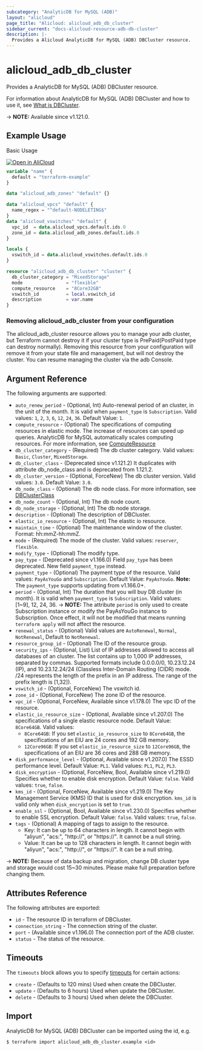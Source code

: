 ```yaml
---
subcategory: "AnalyticDB for MySQL (ADB)"
layout: "alicloud"
page_title: "Alicloud: alicloud_adb_db_cluster"
sidebar_current: "docs-alicloud-resource-adb-db-cluster"
description: |-
  Provides a Alicloud AnalyticDB for MySQL (ADB) DBCluster resource.
---
```


# alicloud_adb_db_cluster

Provides a AnalyticDB for MySQL (ADB) DBCluster resource.

For information about AnalyticDB for MySQL (ADB) DBCluster and how to use it, see [What is DBCluster](https://www.alibabacloud.com/help/en/analyticdb-for-mysql/developer-reference/api-adb-2021-12-01-createdbcluster).

-> **NOTE:** Available since v1.121.0.

## Example Usage

Basic Usage

<div style="display: block;margin-bottom: 40px;"><div class="oics-button" style="float: right;position: absolute;margin-bottom: 10px;">
  <a href="https://api.aliyun.com/api-tools/terraform?resource=alicloud_adb_db_cluster&exampleId=aa431eca-925a-85a6-ebd6-cd03b6e898e4704d8bbd&activeTab=example&spm=docs.r.adb_db_cluster.0.aa431eca92&intl_lang=EN_US" target="_blank">
    <img alt="Open in AliCloud" src="https://img.alicdn.com/imgextra/i1/O1CN01hjjqXv1uYUlY56FyX_!!6000000006049-55-tps-254-36.svg" style="max-height: 44px; max-width: 100%;">
  </a>
</div></div>

```terraform
variable "name" {
  default = "terraform-example"
}

data "alicloud_adb_zones" "default" {}

data "alicloud_vpcs" "default" {
  name_regex = "^default-NODELETING$"
}
data "alicloud_vswitches" "default" {
  vpc_id  = data.alicloud_vpcs.default.ids.0
  zone_id = data.alicloud_adb_zones.default.ids.0
}

locals {
  vswitch_id = data.alicloud_vswitches.default.ids.0
}

resource "alicloud_adb_db_cluster" "cluster" {
  db_cluster_category = "MixedStorage"
  mode                = "flexible"
  compute_resource    = "8Core32GB"
  vswitch_id          = local.vswitch_id
  description         = var.name
}
```

### Removing alicloud_adb_cluster from your configuration

The alicloud_adb_cluster resource allows you to manage your adb cluster, but Terraform cannot destroy it if your cluster type is PrePaid(PostPaid type can destroy normally). Removing this resource from your configuration will remove it from your state file and management, but will not destroy the cluster. You can resume managing the cluster via the adb Console.

## Argument Reference

The following arguments are supported:

* `auto_renew_period` - (Optional, Int) Auto-renewal period of an cluster, in the unit of the month. It is valid when `payment_type` is `Subscription`. Valid values: `1`, `2`, `3`, `6`, `12`, `24`, `36`. Default Value: `1`.
* `compute_resource` - (Optional) The specifications of computing resources in elastic mode. The increase of resources can speed up queries. AnalyticDB for MySQL automatically scales computing resources. For more information, see [ComputeResource](https://www.alibabacloud.com/help/en/analyticdb-for-mysql/developer-reference/api-adb-2019-03-15-describecomputeresource)
* `db_cluster_category` - (Required) The db cluster category. Valid values: `Basic`, `Cluster`, `MixedStorage`.
* `db_cluster_class` - (Deprecated since v1.121.2) It duplicates with attribute db_node_class and is deprecated from 1.121.2.
* `db_cluster_version` - (Optional, ForceNew) The db cluster version. Valid values: `3.0`. Default Value: `3.0`.
* `db_node_class` - (Optional) The db node class. For more information, see [DBClusterClass](https://help.aliyun.com/document_detail/190519.html)
* `db_node_count` - (Optional, Int) The db node count.
* `db_node_storage` - (Optional, Int) The db node storage.
* `description` - (Optional) The description of DBCluster.
* `elastic_io_resource` - (Optional, Int) The elastic io resource.
* `maintain_time` - (Optional) The maintenance window of the cluster. Format: hh:mmZ-hh:mmZ.
* `mode` - (Required) The mode of the cluster. Valid values: `reserver`, `flexible`.
* `modify_type` - (Optional) The modify type.
* `pay_type` - (Deprecated since v1.166.0) Field `pay_type` has been deprecated. New field `payment_type` instead.
* `payment_type` - (Optional) The payment type of the resource. Valid values: `PayAsYouGo` and `Subscription`. Default Value: `PayAsYouGo`. **Note:** The `payment_type` supports updating from v1.166.0+.
* `period` - (Optional, Int) The duration that you will buy DB cluster (in month). It is valid when `payment_type` is `Subscription`. Valid values: [1~9], 12, 24, 36.
-> **NOTE:** The attribute `period` is only used to create Subscription instance or modify the PayAsYouGo instance to Subscription. Once effect, it will not be modified that means running `terraform apply` will not affect the resource.
* `renewal_status` - (Optional) Valid values are `AutoRenewal`, `Normal`, `NotRenewal`, Default to `NotRenewal`.
* `resource_group_id` - (Optional) The ID of the resource group.
* `security_ips` - (Optional, List) List of IP addresses allowed to access all databases of an cluster. The list contains up to 1,000 IP addresses, separated by commas. Supported formats include 0.0.0.0/0, 10.23.12.24 (IP), and 10.23.12.24/24 (Classless Inter-Domain Routing (CIDR) mode. /24 represents the length of the prefix in an IP address. The range of the prefix length is [1,32]).
* `vswitch_id` - (Optional, ForceNew) The vswitch id.
* `zone_id` - (Optional, ForceNew) The zone ID of the resource.
* `vpc_id` - (Optional, ForceNew, Available since v1.178.0) The vpc ID of the resource.
* `elastic_io_resource_size` - (Optional, Available since v1.207.0) The specifications of a single elastic resource node. Default Value: `8Core64GB`. Valid values:
  - `8Core64GB`: If you set `elastic_io_resource_size` to `8Core64GB`, the specifications of an EIU are 24 cores and 192 GB memory.
  - `12Core96GB`: If you set `elastic_io_resource_size` to `12Core96GB`, the specifications of an EIU are 36 cores and 288 GB memory.
* `disk_performance_level` - (Optional, Available since v1.207.0) The ESSD performance level. Default Value: `PL1`. Valid values: `PL1`, `PL2`, `PL3`.
* `disk_encryption` - (Optional, ForceNew, Bool, Available since v1.219.0) Specifies whether to enable disk encryption. Default Value: `false`. Valid values: `true`, `false`.
* `kms_id` - (Optional, ForceNew, Available since v1.219.0) The Key Management Service (KMS) ID that is used for disk encryption. `kms_id` is valid only when `disk_encryption` is set to `true`.
* `enable_ssl` - (Optional, Bool, Available since v1.230.0) Specifies whether to enable SSL encryption. Default Value: `false`. Valid values: `true`, `false`.
* `tags` - (Optional) A mapping of tags to assign to the resource.
  - Key: It can be up to 64 characters in length. It cannot begin with "aliyun", "acs:", "http://", or "https://". It cannot be a null string.
  - Value: It can be up to 128 characters in length. It cannot begin with "aliyun", "acs:", "http://", or "https://". It can be a null string.

-> **NOTE:** Because of data backup and migration, change DB cluster type and storage would cost 15~30 minutes. Please make full preparation before changing them.

## Attributes Reference

The following attributes are exported:

* `id` - The resource ID in terraform of DBCluster.
* `connection_string` - The connection string of the cluster.
* `port` - (Available since v1.196.0) The connection port of the ADB cluster.
* `status` - The status of the resource.

## Timeouts

The `timeouts` block allows you to specify [timeouts](https://www.terraform.io/docs/configuration-0-11/resources.html#timeouts) for certain actions:

* `create` - (Defaults to 120 mins) Used when create the DBCluster.
* `update` - (Defaults to 6  hours) Used when update the DBCluster.
* `delete` - (Defaults to 3 hours) Used when delete the DBCluster.

## Import

AnalyticDB for MySQL (ADB) DBCluster can be imported using the id, e.g.

```shell
$ terraform import alicloud_adb_db_cluster.example <id>
```
